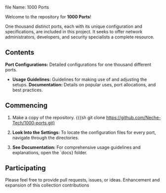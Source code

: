 file Name: 1000 Ports

Welcome to the repository for **1000 Ports**!

One thousand distinct ports, each with its unique configuration and specifications, are included in this project. It seeks to offer network administrators, developers, and security specialists a complete resource.

## Contents

**Port Configurations:** Detailed configurations for one thousand different ports.
- **Usage Guidelines:** Guidelines for making use of and adjusting the setups.
**Documentation:** Details on popular uses, port allocations, and best practices.

## Commencing

1. Make a copy of the repository.
   {{{sh git clone https://github.com/Neche-Tech/1000-ports.git}

2. **Look Into the Settings:**
   To locate the configuration files for every port, navigate through the directories.

3. **See Documentation:** For comprehensive usage guidelines and explanations, open the `docs} folder.

## Participating

Please feel free to provide pull requests, issues, or ideas. Enhancement and expansion of this collection contributions
